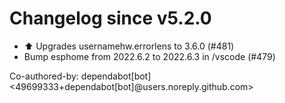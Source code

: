 # Changelog since v5.2.0
- ⬆️ Upgrades usernamehw.errorlens to 3.6.0 (#481) 
- Bump esphome from 2022.6.2 to 2022.6.3 in /vscode (#479)

Co-authored-by: dependabot[bot] <49699333+dependabot[bot]@users.noreply.github.com> 
